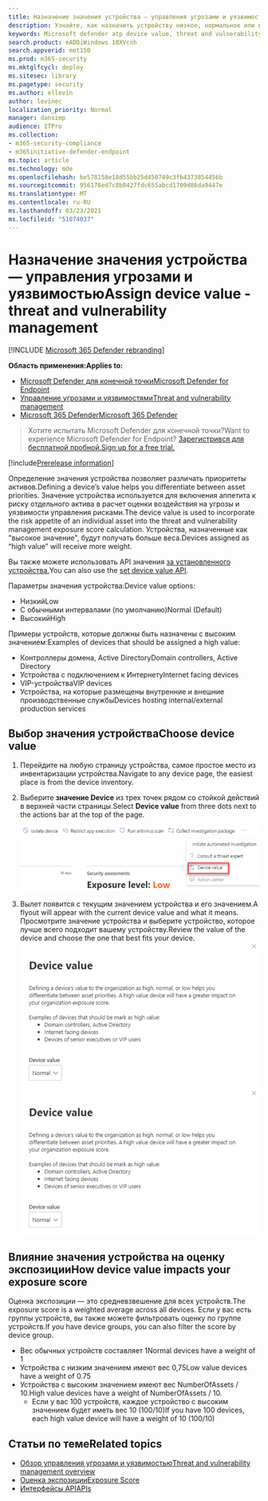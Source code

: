 ```yaml
---
title: Назначение значения устройства — управления угрозами и уязвимостью
description: Узнайте, как назначить устройству низкое, нормальное или высокое значение, чтобы помочь вам различать приоритеты активов.
keywords: Microsoft defender atp device value, threat and vulnerability management device value, high value devices, device value exposure score
search.product: eADQiWindows 10XVcnh
search.appverid: met150
ms.prod: m365-security
ms.mktglfcycl: deploy
ms.sitesec: library
ms.pagetype: security
ms.author: ellevin
author: levinec
localization_priority: Normal
manager: dansimp
audience: ITPro
ms.collection:
- m365-security-compliance
- m365initiative-defender-endpoint
ms.topic: article
ms.technology: mde
ms.openlocfilehash: be578158e18d55bb25d450749c3fb4373854456b
ms.sourcegitcommit: 956176ed7c8b8427fdc655abcd1709d86da9447e
ms.translationtype: MT
ms.contentlocale: ru-RU
ms.lasthandoff: 03/23/2021
ms.locfileid: "51074037"
---
```

# <a name="assign-device-value---threat-and-vulnerability-management"></a><span data-ttu-id="e8115-104">Назначение значения устройства — управления угрозами и уязвимостью</span><span class="sxs-lookup"><span data-stu-id="e8115-104">Assign device value - threat and vulnerability management</span></span>

[!INCLUDE [Microsoft 365 Defender rebranding](../../includes/microsoft-defender.md)]

<span data-ttu-id="e8115-105">**Область применения:**</span><span class="sxs-lookup"><span data-stu-id="e8115-105">**Applies to:**</span></span>

- [<span data-ttu-id="e8115-106">Microsoft Defender для конечной точки</span><span class="sxs-lookup"><span data-stu-id="e8115-106">Microsoft Defender for Endpoint</span></span>](https://go.microsoft.com/fwlink/?linkid=2154037)
- [<span data-ttu-id="e8115-107">Управление угрозами и уязвимостями</span><span class="sxs-lookup"><span data-stu-id="e8115-107">Threat and vulnerability management</span></span>](next-gen-threat-and-vuln-mgt.md)
- [<span data-ttu-id="e8115-108">Microsoft 365 Defender</span><span class="sxs-lookup"><span data-stu-id="e8115-108">Microsoft 365 Defender</span></span>](https://go.microsoft.com/fwlink/?linkid=2118804)

> <span data-ttu-id="e8115-109">Хотите испытать Microsoft Defender для конечной точки?</span><span class="sxs-lookup"><span data-stu-id="e8115-109">Want to experience Microsoft Defender for Endpoint?</span></span> [<span data-ttu-id="e8115-110">Зарегистрився для бесплатной пробной.</span><span class="sxs-lookup"><span data-stu-id="e8115-110">Sign up for a free trial.</span></span>](https://www.microsoft.com/microsoft-365/windows/microsoft-defender-atp?ocid=docs-wdatp-portaloverview-abovefoldlink)

[!include[Prerelease information](../../includes/prerelease.md)]

<span data-ttu-id="e8115-111">Определение значения устройства позволяет различать приоритеты активов.</span><span class="sxs-lookup"><span data-stu-id="e8115-111">Defining a device’s value helps you differentiate between asset priorities.</span></span> <span data-ttu-id="e8115-112">Значение устройства используется для включения аппетита к риску отдельного актива в расчет оценки воздействия на угрозы и уязвимости управления рисками.</span><span class="sxs-lookup"><span data-stu-id="e8115-112">The device value is used to incorporate the risk appetite of an individual asset into the threat and vulnerability management exposure score calculation.</span></span> <span data-ttu-id="e8115-113">Устройства, назначенные как "высокое значение", будут получать больше веса.</span><span class="sxs-lookup"><span data-stu-id="e8115-113">Devices assigned as “high value” will receive more weight.</span></span>

<span data-ttu-id="e8115-114">Вы также можете использовать API значения [за установленного устройства.](set-device-value.md)</span><span class="sxs-lookup"><span data-stu-id="e8115-114">You can also use the [set device value API](set-device-value.md).</span></span>

<span data-ttu-id="e8115-115">Параметры значения устройства:</span><span class="sxs-lookup"><span data-stu-id="e8115-115">Device value options:</span></span>

- <span data-ttu-id="e8115-116">Низкий</span><span class="sxs-lookup"><span data-stu-id="e8115-116">Low</span></span>
- <span data-ttu-id="e8115-117">С обычными интервалами (по умолчанию)</span><span class="sxs-lookup"><span data-stu-id="e8115-117">Normal (Default)</span></span>
- <span data-ttu-id="e8115-118">Высокий</span><span class="sxs-lookup"><span data-stu-id="e8115-118">High</span></span>

<span data-ttu-id="e8115-119">Примеры устройств, которые должны быть назначены с высоким значением:</span><span class="sxs-lookup"><span data-stu-id="e8115-119">Examples of devices that should be assigned a high value:</span></span>

- <span data-ttu-id="e8115-120">Контроллеры домена, Active Directory</span><span class="sxs-lookup"><span data-stu-id="e8115-120">Domain controllers, Active Directory</span></span>
- <span data-ttu-id="e8115-121">Устройства с подключением к Интернету</span><span class="sxs-lookup"><span data-stu-id="e8115-121">Internet facing devices</span></span>
- <span data-ttu-id="e8115-122">VIP-устройства</span><span class="sxs-lookup"><span data-stu-id="e8115-122">VIP devices</span></span>
- <span data-ttu-id="e8115-123">Устройства, на которые размещены внутренние и внешние производственные службы</span><span class="sxs-lookup"><span data-stu-id="e8115-123">Devices hosting internal/external production services</span></span>

## <a name="choose-device-value"></a><span data-ttu-id="e8115-124">Выбор значения устройства</span><span class="sxs-lookup"><span data-stu-id="e8115-124">Choose device value</span></span>

1. <span data-ttu-id="e8115-125">Перейдите на любую страницу устройства, самое простое место из инвентаризации устройства.</span><span class="sxs-lookup"><span data-stu-id="e8115-125">Navigate to any device page, the easiest place is from the device inventory.</span></span>

2. <span data-ttu-id="e8115-126">Выберите **значение Device** из трех точек рядом со стойкой действий в верхней части страницы.</span><span class="sxs-lookup"><span data-stu-id="e8115-126">Select **Device value** from three dots next to the actions bar at the top of the page.</span></span>

    ![Пример отсев значения устройства.](images/tvm-device-value-dropdown.png)

3. <span data-ttu-id="e8115-128">Вылет появится с текущим значением устройства и его значением.</span><span class="sxs-lookup"><span data-stu-id="e8115-128">A flyout will appear with the current device value and what it means.</span></span> <span data-ttu-id="e8115-129">Просмотрите значение устройства и выберите устройство, которое лучше всего подходит вашему устройству.</span><span class="sxs-lookup"><span data-stu-id="e8115-129">Review the value of the device and choose the one that best fits your device.</span></span>
<span data-ttu-id="e8115-130">![Пример вылета значения устройства.](images/tvm-device-value-flyout.png)</span><span class="sxs-lookup"><span data-stu-id="e8115-130">![Example of the device value flyout.](images/tvm-device-value-flyout.png)</span></span>

## <a name="how-device-value-impacts-your-exposure-score"></a><span data-ttu-id="e8115-131">Влияние значения устройства на оценку экспозиции</span><span class="sxs-lookup"><span data-stu-id="e8115-131">How device value impacts your exposure score</span></span>

<span data-ttu-id="e8115-132">Оценка экспозиции — это средневзвешение для всех устройств.</span><span class="sxs-lookup"><span data-stu-id="e8115-132">The exposure score is a weighted average across all devices.</span></span> <span data-ttu-id="e8115-133">Если у вас есть группы устройств, вы также можете фильтровать оценку по группе устройств.</span><span class="sxs-lookup"><span data-stu-id="e8115-133">If you have device groups, you can also filter the score by device group.</span></span>

- <span data-ttu-id="e8115-134">Вес обычных устройств составляет 1</span><span class="sxs-lookup"><span data-stu-id="e8115-134">Normal devices have a weight of 1</span></span>
- <span data-ttu-id="e8115-135">Устройства с низким значением имеют вес 0,75</span><span class="sxs-lookup"><span data-stu-id="e8115-135">Low value devices have a weight of 0.75</span></span>
- <span data-ttu-id="e8115-136">Устройства с высоким значением имеют вес NumberOfAssets / 10.</span><span class="sxs-lookup"><span data-stu-id="e8115-136">High value devices have a weight of NumberOfAssets / 10.</span></span>
    - <span data-ttu-id="e8115-137">Если у вас 100 устройств, каждое устройство с высоким значением будет иметь вес 10 (100/10)</span><span class="sxs-lookup"><span data-stu-id="e8115-137">If you have 100 devices, each high value device will have a weight of 10 (100/10)</span></span>

## <a name="related-topics"></a><span data-ttu-id="e8115-138">Статьи по теме</span><span class="sxs-lookup"><span data-stu-id="e8115-138">Related topics</span></span>

- [<span data-ttu-id="e8115-139">Обзор управления угрозами и уязвимостью</span><span class="sxs-lookup"><span data-stu-id="e8115-139">Threat and vulnerability management overview</span></span>](next-gen-threat-and-vuln-mgt.md)
- [<span data-ttu-id="e8115-140">Оценка экспозиции</span><span class="sxs-lookup"><span data-stu-id="e8115-140">Exposure Score</span></span>](tvm-exposure-score.md)
- [<span data-ttu-id="e8115-141">Интерфейсы API</span><span class="sxs-lookup"><span data-stu-id="e8115-141">APIs</span></span>](next-gen-threat-and-vuln-mgt.md#apis)